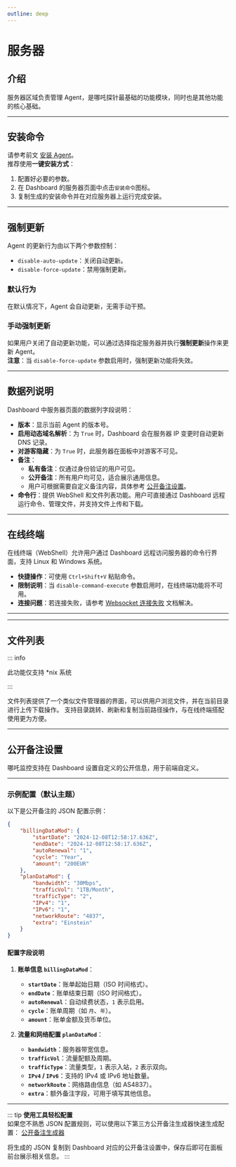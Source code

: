 ```yaml
---
outline: deep
---
```


# 服务器

## 介绍

服务器区域负责管理 Agent，是哪吒探针最基础的功能模块，同时也是其他功能的核心基础。

---

## 安装命令

请参考前文 [安装 Agent](/guide/agent.html)。  
推荐使用**一键安装方式**：
1. 配置好必要的参数。
2. 在 Dashboard 的服务器页面中点击`安装命令`图标。
3. 复制生成的安装命令并在对应服务器上运行完成安装。

---

## 强制更新

Agent 的更新行为由以下两个参数控制：
- `disable-auto-update`：关闭自动更新。
- `disable-force-update`：禁用强制更新。

### 默认行为
在默认情况下，Agent 会自动更新，无需手动干预。

### 手动强制更新
如果用户关闭了自动更新功能，可以通过选择指定服务器并执行**强制更新**操作来更新 Agent。  
**注意**：当 `disable-force-update` 参数启用时，强制更新功能将失效。

---

## 数据列说明

Dashboard 中服务器页面的数据列字段说明：

- **版本**：显示当前 Agent 的版本号。
- **启用动态域名解析**：为 `True` 时，Dashboard 会在服务器 IP 变更时自动更新 DNS 记录。
- **对游客隐藏**：为 `True` 时，此服务器在面板中对游客不可见。
- **备注**：
  - **私有备注**：仅通过身份验证的用户可见。
  - **公开备注**：所有用户均可见，适合展示通用信息。
  - 用户可根据需要自定义备注内容，具体参考 [公开备注设置](#公开备注设置)。
- **命令行**：提供 WebShell 和文件列表功能。用户可直接通过 Dashboard 远程运行命令、管理文件，并支持文件上传和下载。

---

## 在线终端

在线终端（WebShell）允许用户通过 Dashboard 远程访问服务器的命令行界面，支持 Linux 和 Windows 系统。  
- **快捷操作**：可使用 `Ctrl+Shift+V` 粘贴命令。
- **限制说明**：当 `disable-command-execute` 参数启用时，在线终端功能将不可用。
- **连接问题**：若连接失败，请参考 [Websocket 连接失败](/guide/q4.html) 文档解决。

---

---

## 文件列表

::: info

此功能仅支持 *nix 系统

:::

文件列表提供了一个类似文件管理器的界面，可以供用户浏览文件，并在当前目录进行上传下载操作。
支持目录跳转、刷新和复制当前路径操作，与在线终端搭配使用更为方便。

---

## 公开备注设置

哪吒监控支持在 Dashboard 设置自定义的公开信息，用于前端自定义。

---

### 示例配置（默认主题）

以下是公开备注的 JSON 配置示例：

```json
{
    "billingDataMod": {
        "startDate": "2024-12-08T12:58:17.636Z", 
        "endDate": "2024-12-08T12:58:17.636Z",   
        "autoRenewal": "1",                     
        "cycle": "Year",                        
        "amount": "200EUR"                     
    },
    "planDataMod": {
        "bandwidth": "30Mbps",                  
        "trafficVol": "1TB/Month",              
        "trafficType": "2",                    
        "IPv4": "1",                            
        "IPv6": "1",                            
        "networkRoute": "4837",                 
        "extra": "Einstein"                     
    }
}
```

#### 配置字段说明

1. **账单信息 `billingDataMod`**：
   - **`startDate`**：账单起始日期（ISO 时间格式）。
   - **`endDate`**：账单结束日期（ISO 时间格式）。
   - **`autoRenewal`**：自动续费状态，`1` 表示启用。
   - **`cycle`**：账单周期（如 `月`、`年`）。
   - **`amount`**：账单金额及货币单位。

2. **流量和网络配置 `planDataMod`**：
   - **`bandwidth`**：服务器带宽信息。
   - **`trafficVol`**：流量配额及周期。
   - **`trafficType`**：流量类型，`1` 表示入站，`2` 表示双向。
   - **`IPv4` / `IPv6`**：支持的 IPv4 或 IPv6 地址数量。
   - **`networkRoute`**：网络路由信息（如 AS4837）。
   - **`extra`**：额外备注字段，可用于填写其他信息。

---

::: tip
**使用工具轻松配置**  
如果您不熟悉 JSON 配置规则，可以使用以下第三方公开备注生成器快速生成配置：
[公开备注生成器](https://nezhainfojson.pages.dev/)

将生成的 JSON 复制到 Dashboard 对应的公开备注设置中，保存后即可在面板前台展示相关信息。
:::